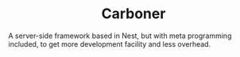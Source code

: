 <h1 align="center">Carboner</h1>
A server-side framework based in Nest, but with meta programming included, to get more development facility and less overhead.